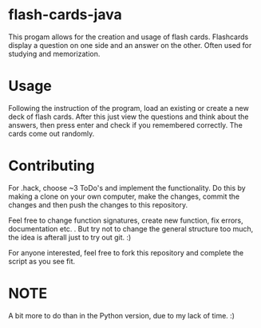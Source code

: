 flash-cards-java
================

This progam allows for the creation and usage of flash cards. Flashcards display a question on one side and an answer on the other. Often used for studying and memorization.

Usage
==============

Following the instruction of the program, load an existing or create a new deck of flash cards. After this just view the questions and think about the answers, then press enter and check if you remembered correctly. The cards come out randomly. 

Contributing
==============

For .hack, choose ~3 ToDo's and implement the functionality. Do this by making a clone on your own computer, make the changes, commit the changes and then push the changes to this repository.

Feel free to change function signatures, create new function, fix errors, documentation etc. . But try not to change the general structure too much, the idea is afterall just to try out git. :) 

For anyone interested, feel free to fork this repository and complete the script as you see fit.

NOTE
==============

A bit more to do than in the Python version, due to my lack of time. :)

